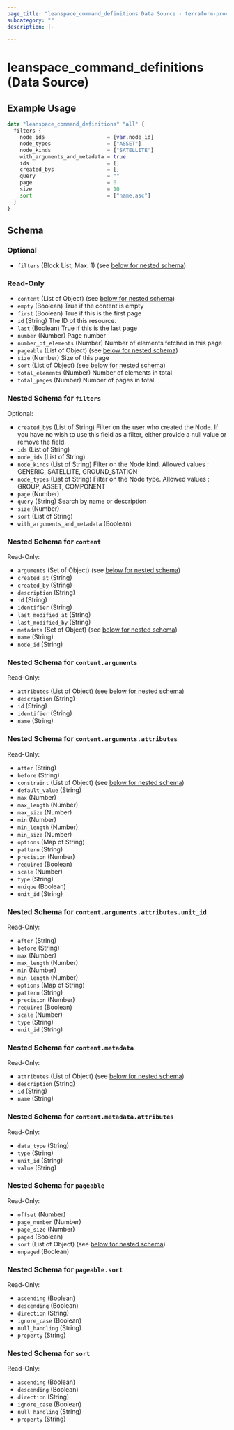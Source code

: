 ```yaml
---
page_title: "leanspace_command_definitions Data Source - terraform-provider-leanspace"
subcategory: ""
description: |-
  
---
```


# leanspace_command_definitions (Data Source)



## Example Usage

```terraform
data "leanspace_command_definitions" "all" {
  filters {
    node_ids                    = [var.node_id]
    node_types                  = ["ASSET"]
    node_kinds                  = ["SATELLITE"]
    with_arguments_and_metadata = true
    ids                         = []
    created_bys                 = []
    query                       = ""
    page                        = 0
    size                        = 10
    sort                        = ["name,asc"]
  }
}
```

<!-- schema generated by tfplugindocs -->
## Schema

### Optional

- `filters` (Block List, Max: 1) (see [below for nested schema](#nestedblock--filters))

### Read-Only

- `content` (List of Object) (see [below for nested schema](#nestedatt--content))
- `empty` (Boolean) True if the content is empty
- `first` (Boolean) True if this is the first page
- `id` (String) The ID of this resource.
- `last` (Boolean) True if this is the last page
- `number` (Number) Page number
- `number_of_elements` (Number) Number of elements fetched in this page
- `pageable` (List of Object) (see [below for nested schema](#nestedatt--pageable))
- `size` (Number) Size of this page
- `sort` (List of Object) (see [below for nested schema](#nestedatt--sort))
- `total_elements` (Number) Number of elements in total
- `total_pages` (Number) Number of pages in total

<a id="nestedblock--filters"></a>
### Nested Schema for `filters`

Optional:

- `created_bys` (List of String) Filter on the user who created the Node. If you have no wish to use this field as a filter, either provide a null value or remove the field.
- `ids` (List of String)
- `node_ids` (List of String)
- `node_kinds` (List of String) Filter on the Node kind. Allowed values : GENERIC, SATELLITE, GROUND_STATION
- `node_types` (List of String) Filter on the Node type. Allowed values : GROUP, ASSET, COMPONENT
- `page` (Number)
- `query` (String) Search by name or description
- `size` (Number)
- `sort` (List of String)
- `with_arguments_and_metadata` (Boolean)


<a id="nestedatt--content"></a>
### Nested Schema for `content`

Read-Only:

- `arguments` (Set of Object) (see [below for nested schema](#nestedobjatt--content--arguments))
- `created_at` (String)
- `created_by` (String)
- `description` (String)
- `id` (String)
- `identifier` (String)
- `last_modified_at` (String)
- `last_modified_by` (String)
- `metadata` (Set of Object) (see [below for nested schema](#nestedobjatt--content--metadata))
- `name` (String)
- `node_id` (String)

<a id="nestedobjatt--content--arguments"></a>
### Nested Schema for `content.arguments`

Read-Only:

- `attributes` (List of Object) (see [below for nested schema](#nestedobjatt--content--arguments--attributes))
- `description` (String)
- `id` (String)
- `identifier` (String)
- `name` (String)

<a id="nestedobjatt--content--arguments--attributes"></a>
### Nested Schema for `content.arguments.attributes`

Read-Only:

- `after` (String)
- `before` (String)
- `constraint` (List of Object) (see [below for nested schema](#nestedobjatt--content--arguments--attributes--constraint))
- `default_value` (String)
- `max` (Number)
- `max_length` (Number)
- `max_size` (Number)
- `min` (Number)
- `min_length` (Number)
- `min_size` (Number)
- `options` (Map of String)
- `pattern` (String)
- `precision` (Number)
- `required` (Boolean)
- `scale` (Number)
- `type` (String)
- `unique` (Boolean)
- `unit_id` (String)

<a id="nestedobjatt--content--arguments--attributes--constraint"></a>
### Nested Schema for `content.arguments.attributes.unit_id`

Read-Only:

- `after` (String)
- `before` (String)
- `max` (Number)
- `max_length` (Number)
- `min` (Number)
- `min_length` (Number)
- `options` (Map of String)
- `pattern` (String)
- `precision` (Number)
- `required` (Boolean)
- `scale` (Number)
- `type` (String)
- `unit_id` (String)




<a id="nestedobjatt--content--metadata"></a>
### Nested Schema for `content.metadata`

Read-Only:

- `attributes` (List of Object) (see [below for nested schema](#nestedobjatt--content--metadata--attributes))
- `description` (String)
- `id` (String)
- `name` (String)

<a id="nestedobjatt--content--metadata--attributes"></a>
### Nested Schema for `content.metadata.attributes`

Read-Only:

- `data_type` (String)
- `type` (String)
- `unit_id` (String)
- `value` (String)




<a id="nestedatt--pageable"></a>
### Nested Schema for `pageable`

Read-Only:

- `offset` (Number)
- `page_number` (Number)
- `page_size` (Number)
- `paged` (Boolean)
- `sort` (List of Object) (see [below for nested schema](#nestedobjatt--pageable--sort))
- `unpaged` (Boolean)

<a id="nestedobjatt--pageable--sort"></a>
### Nested Schema for `pageable.sort`

Read-Only:

- `ascending` (Boolean)
- `descending` (Boolean)
- `direction` (String)
- `ignore_case` (Boolean)
- `null_handling` (String)
- `property` (String)



<a id="nestedatt--sort"></a>
### Nested Schema for `sort`

Read-Only:

- `ascending` (Boolean)
- `descending` (Boolean)
- `direction` (String)
- `ignore_case` (Boolean)
- `null_handling` (String)
- `property` (String)

